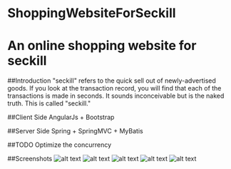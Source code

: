 # ShoppingWebsiteForSeckill
# An online shopping website for seckill

##Introduction
"seckill" refers to the quick sell out of newly-advertised goods. If you look at the transaction record, you will find that each of the transactions is made in seconds. It sounds inconceivable but is the naked truth. This is called "seckill."

##Client Side
AngularJs + Bootstrap

##Server Side
Spring + SpringMVC + MyBatis

##TODO
Optimize the concurrency

##Screenshots
![alt text](https://www.dropbox.com/s/9tbak65a92re9lg/Screenshot%20%281%29.png?raw=1 "list page")
![alt text](https://www.dropbox.com/s/v7u4t1jbyyoj0f0/Screenshot%20%282%29.png?raw=1 "ngDialog")
![alt text](https://www.dropbox.com/s/x9yr355m3i3x7sr/Screenshot%20%284%29.png?raw=1 "countdown")
![alt text](https://www.dropbox.com/s/s9ht4c5b67visol/Screenshot%20%286%29.png?raw=1 "detail page")
![alt text](https://www.dropbox.com/s/bu18vsehaenvbka/Screenshot%20%287%29.png?raw=1 "success")


